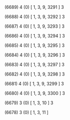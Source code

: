 (6689) 4 (0) [ 1, 3, 9, 3291 ] 3 


(6688) 4 (0) [ 1, 3, 9, 3292 ] 3 


(6687) 4 (0) [ 1, 3, 9, 3293 ] 3 


(6686) 4 (0) [ 1, 3, 9, 3294 ] 3 


(6685) 4 (0) [ 1, 3, 9, 3295 ] 3 


(6684) 4 (0) [ 1, 3, 9, 3296 ] 3 


(6683) 4 (0) [ 1, 3, 9, 3297 ] 3 


(6682) 4 (0) [ 1, 3, 9, 3298 ] 3 


(6681) 4 (0) [ 1, 3, 9, 3299 ] 3 


(6680) 4 (0) [ 1, 3, 9, 3300 ] 3 


(6679) 3 (0) [ 1, 3, 10 ] 3 


(6678) 3 (0) [ 1, 3, 11 ]  

